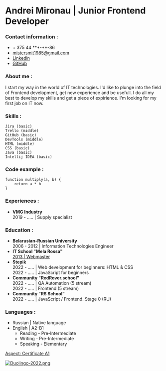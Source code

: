 # Andrei Mironau | Junior Frontend Developer

### Contact information :
* \+ 375 44 \*\*\*-\*\*-86
* mistersmit1985@gmail.com
* [Linkedin][1]
* [GitHub][2]

[1]: http://www.linkedin.com/in/andreimironau/        "Linkedin"
[2]: http://github.com/AndreiMironau                  "GitHub"
### About me :
I start my way in the world of IT technologies. I'd like to plunge into the field of Frontend development, get new experience and be usefull. I do all my best to develop my skills and get a piece of expirience. I'm looking for my first job on IT now.
### Skills :
    Jira (basic)
    Trello (middle)
    GitHub (basic)
    DevTools (middle)
    HTML (middle)
    CSS (basic)
    Java (basic)
    Intellij IDEA (basic)
### Code example :
```
function multiply(a, b) {
    return a * b
}
```
### Experiences :
* **VMG Industry**  
2019 - ..... | Supply specialist
### Education :
* **Belarusian-Russian University**  
2006 - 2012 | Information Technologies Engineer
* **IT School "Mela Rossa"**  
[2013 | Webmaster][4]
* **Stepik**  
2022 - ..... | Web development for beginners: HTML & CSS  
2022 - ..... | JavaScript for beginners
* **Community "RedRover.school"**  
2022 - ..... | QA Automation (5 stream)  
2022 - ..... | Frontend (5 stream)
* **Community "RS School"**  
2022 - ..... | JavaScript / Frontend. Stage 0 (RU)

[4]: https://drive.google.com/file/d/1GoQZskeCCnUDd1Zpu7QZylmOkvr_LYFz/view?usp=share_link        "Mella Rossa"

### Languages :
* Russian \| Native language
* English \| A2-B1
    * Reading - Pre-Intermediate
    * Writing - Pre-Intermediate  
    * Speaking - Elementary  

[Aspect: Certificate A1][3]

[3]: https://drive.google.com/file/d/15TYQYEpdpLzaluc1NQfByckRGWFwxubo/view?usp=share_link        "Certificate"
[![Duolingo-2022.png](https://i.postimg.cc/5y4txHWV/Duolingo-2022.png)](https://postimg.cc/S2P4dxKT)
